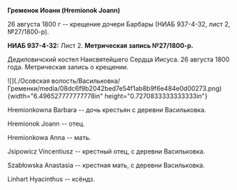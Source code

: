**Гременок Иоанн (Hremionok Joann)**

26 августа 1800 г -- крещение дочери Барбары (НИАБ 937-4-32, лист 2,
№27/1800-р).

**НИАБ 937-4-32:** Лист 2. **Метрическая запись №27/1800-р.**

Дедиловичский костел Наисвятейшего Сердца Иисуса. 26 августа 1800 года.
Метрическая запись о крещении.

![](./Осовская волость/Васильковка/Гременки/media/08dc6f9b2042bed7e54f1ab8b9f6e484e0d00273.png){width="6.496527777777778in"
height="0.7270833333333333in"}

Hremionkowna Barbara -- дочь крестьян с деревни Васильковка.

Hremionok Joann -- отец.

Hremionkowa Anna -- мать.

Jsipowicz Vincentiusz -- крестный отец, с деревни Васильковка.

Szabłowska Anastasia -- крестная мать, с деревни Васильковка.

Linhart Hyacinthus -- ксёндз.

